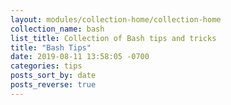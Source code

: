 ```yaml
---
layout: modules/collection-home/collection-home
collection_name: bash
list_title: Collection of Bash tips and tricks
title: "Bash Tips"
date: 2019-08-11 13:58:05 -0700
categories: tips
posts_sort_by: date
posts_reverse: true
---
```

